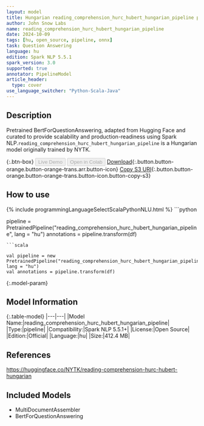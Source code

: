 ```yaml
---
layout: model
title: Hungarian reading_comprehension_hurc_hubert_hungarian_pipeline pipeline BertForQuestionAnswering from NYTK
author: John Snow Labs
name: reading_comprehension_hurc_hubert_hungarian_pipeline
date: 2024-10-09
tags: [hu, open_source, pipeline, onnx]
task: Question Answering
language: hu
edition: Spark NLP 5.5.1
spark_version: 3.0
supported: true
annotator: PipelineModel
article_header:
  type: cover
use_language_switcher: "Python-Scala-Java"
---
```


## Description

Pretrained BertForQuestionAnswering, adapted from Hugging Face and curated to provide scalability and production-readiness using Spark NLP.`reading_comprehension_hurc_hubert_hungarian_pipeline` is a Hungarian model originally trained by NYTK.

{:.btn-box}
<button class="button button-orange" disabled>Live Demo</button>
<button class="button button-orange" disabled>Open in Colab</button>
[Download](https://s3.amazonaws.com/auxdata.johnsnowlabs.com/public/models/reading_comprehension_hurc_hubert_hungarian_pipeline_hu_5.5.1_3.0_1728454047134.zip){:.button.button-orange.button-orange-trans.arr.button-icon}
[Copy S3 URI](s3://auxdata.johnsnowlabs.com/public/models/reading_comprehension_hurc_hubert_hungarian_pipeline_hu_5.5.1_3.0_1728454047134.zip){:.button.button-orange.button-orange-trans.button-icon.button-copy-s3}

## How to use



<div class="tabs-box" markdown="1">
{% include programmingLanguageSelectScalaPythonNLU.html %}
```python

pipeline = PretrainedPipeline("reading_comprehension_hurc_hubert_hungarian_pipeline", lang = "hu")
annotations =  pipeline.transform(df)   

```
```scala

val pipeline = new PretrainedPipeline("reading_comprehension_hurc_hubert_hungarian_pipeline", lang = "hu")
val annotations = pipeline.transform(df)

```
</div>

{:.model-param}
## Model Information

{:.table-model}
|---|---|
|Model Name:|reading_comprehension_hurc_hubert_hungarian_pipeline|
|Type:|pipeline|
|Compatibility:|Spark NLP 5.5.1+|
|License:|Open Source|
|Edition:|Official|
|Language:|hu|
|Size:|412.4 MB|

## References

https://huggingface.co/NYTK/reading-comprehension-hurc-hubert-hungarian

## Included Models

- MultiDocumentAssembler
- BertForQuestionAnswering